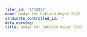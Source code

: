 ```yaml
---
filer_id: '1442227'
name: Hodge for Oakland Mayor 2022
candidate_controlled_id: ''
data_warning: ''
title: Hodge for Oakland Mayor 2022
---
```

